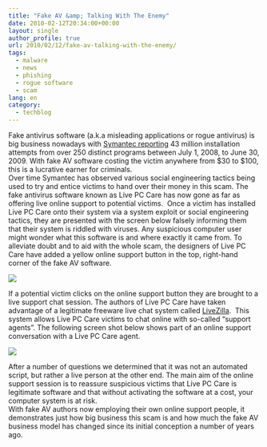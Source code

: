 ```yaml
---
title: "Fake AV &amp; Talking With The Enemy"
date: 2010-02-12T20:34:00+00:00
layout: single
author_profile: true
url: 2010/02/12/fake-av-talking-with-the-enemy/
tags:
  - malware
  - news
  - phishing
  - rogue software
  - scam
lang: en
category: 
  - techblog
---
```

Fake antivirus software (a.k.a misleading applications or rogue antivirus) is big business nowadays with [Symantec reporting](http://eval.symantec.com/mktginfo/enterprise/white_papers/b-symc_report_on_rogue_security_software_exec_summary_20326021.en-us.pdf) 43 million installation attempts from over 250 distinct programs between July 1, 2008, to June 30, 2009. With fake AV software costing the victim anywhere from $30 to $100, this is a lucrative earner for criminals.  
Over time Symantec has observed various social engineering tactics being used to try and entice victims to hand over their money in this scam. The fake antivirus software known as Live PC Care has now gone as far as offering live online support to potential victims.  Once a victim has installed Live PC Care onto their system via a system exploit or social engineering tactics, they are presented with the screen below falsely informing them that their system is riddled with viruses. Any suspicious computer user might wonder what this software is and where exactly it came from. To alleviate doubt and to aid with the whole scam, the designers of Live PC Care have added a yellow online support button in the top, right-hand corner of the fake AV software.

[![](http://3.bp.blogspot.com/_vaUVXcmC3OI/S3WzzaLyQOI/AAAAAAAAA5o/JAa1U-EW2cU/s640/Live+PC+Care+resultsOnlineSupport.JPG)](http://3.bp.blogspot.com/_vaUVXcmC3OI/S3WzzaLyQOI/AAAAAAAAA5o/JAa1U-EW2cU/s1600-h/Live+PC+Care+resultsOnlineSupport.JPG)

If a potential victim clicks on the online support button they are brought to a live support chat session. The authors of Live PC Care have taken advantage of a legitimate freeware live chat system called [LiveZilla](http://www.livezilla.net/home/en/).  This system allows Live PC Care victims to chat online with so-called “support agents”. The following screen shot below shows part of an online support conversation with a Live PC Care agent.

[![](http://4.bp.blogspot.com/_vaUVXcmC3OI/S3Wz51r1mRI/AAAAAAAAA5w/NPnsBzvcxJk/s640/LiveChatConversation.JPG)](http://4.bp.blogspot.com/_vaUVXcmC3OI/S3Wz51r1mRI/AAAAAAAAA5w/NPnsBzvcxJk/s1600-h/LiveChatConversation.JPG)

After a number of questions we determined that it was not an automated script, but rather a live person at the other end. The main aim of the online support session is to reassure suspicious victims that Live PC Care is legitimate software and that without activating the software at a cost, your computer system is at risk.  
With fake AV authors now employing their own online support people, it demonstrates just how big business this scam is and how much the fake AV business model has changed since its initial conception a number of years ago.